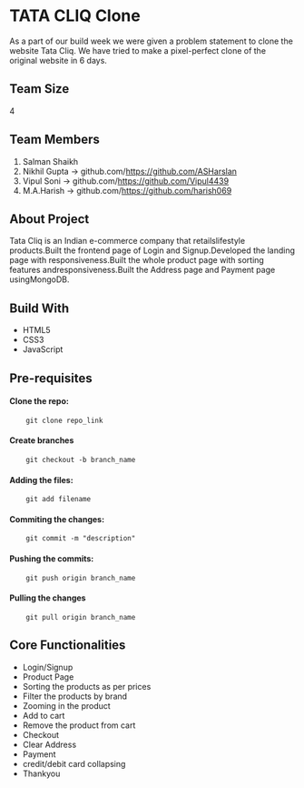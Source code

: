 # TATA CLIQ Clone
As a part of our build week we were given a problem statement to clone the website Tata Cliq. We have tried to make a pixel-perfect clone of the original website in 6 days.

## Team Size
4

## Team Members
1. Salman Shaikh
2. Nikhil Gupta -> github.com/https://github.com/ASHarslan
3. Vipul Soni -> github.com/https://github.com/Vipul4439
4. M.A.Harish -> github.com/https://github.com/harish069

## About Project
Tata Cliq is an Indian e-commerce company that retailslifestyle products.Built the frontend page of Login and Signup.Developed the landing page with responsiveness.Built the whole product page with sorting features andresponsiveness.Built the Address page and Payment page usingMongoDB.

## Build With
* HTML5
* CSS3
* JavaScript

## Pre-requisites
#### Clone the repo:
        git clone repo_link
#### Create branches 
        git checkout -b branch_name
#### Adding the files:
        git add filename
#### Commiting the changes:
        git commit -m "description"
#### Pushing the commits: 
        git push origin branch_name
#### Pulling the changes 
        git pull origin branch_name
  
## Core Functionalities
* Login/Signup
* Product Page
* Sorting the products as per prices
* Filter the products by brand
* Zooming in the product
* Add to cart
* Remove the product from cart
* Checkout
* Clear Address
* Payment
* credit/debit card collapsing
* Thankyou
